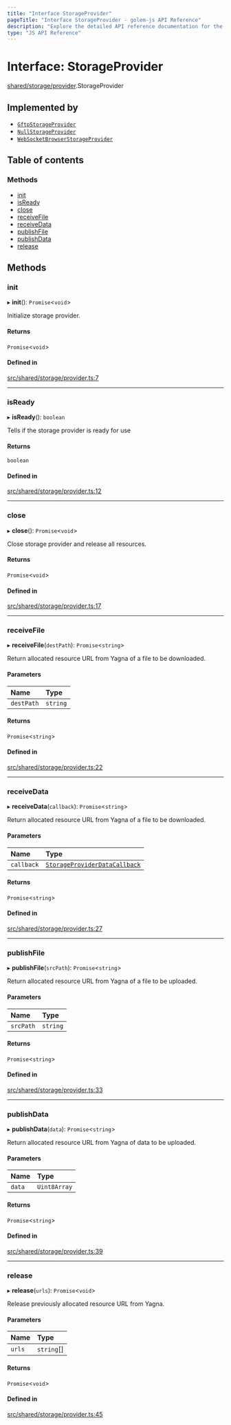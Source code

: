 ```yaml
---
title: "Interface StorageProvider"
pageTitle: "Interface StorageProvider - golem-js API Reference"
description: "Explore the detailed API reference documentation for the Interface StorageProvider within the golem-js SDK for the Golem Network."
type: "JS API Reference"
---
```

# Interface: StorageProvider

[shared/storage/provider](../modules/shared_storage_provider).StorageProvider

## Implemented by

- [`GftpStorageProvider`](../classes/shared_storage_gftp.GftpStorageProvider)
- [`NullStorageProvider`](../classes/shared_storage_null.NullStorageProvider)
- [`WebSocketBrowserStorageProvider`](../classes/shared_storage_ws_browser.WebSocketBrowserStorageProvider)

## Table of contents

### Methods

- [init](shared_storage_provider.StorageProvider#init)
- [isReady](shared_storage_provider.StorageProvider#isready)
- [close](shared_storage_provider.StorageProvider#close)
- [receiveFile](shared_storage_provider.StorageProvider#receivefile)
- [receiveData](shared_storage_provider.StorageProvider#receivedata)
- [publishFile](shared_storage_provider.StorageProvider#publishfile)
- [publishData](shared_storage_provider.StorageProvider#publishdata)
- [release](shared_storage_provider.StorageProvider#release)

## Methods

### init

▸ **init**(): `Promise`\<`void`\>

Initialize storage provider.

#### Returns

`Promise`\<`void`\>

#### Defined in

[src/shared/storage/provider.ts:7](https://github.com/golemfactory/golem-js/blob/570126bc/src/shared/storage/provider.ts#L7)

___

### isReady

▸ **isReady**(): `boolean`

Tells if the storage provider is ready for use

#### Returns

`boolean`

#### Defined in

[src/shared/storage/provider.ts:12](https://github.com/golemfactory/golem-js/blob/570126bc/src/shared/storage/provider.ts#L12)

___

### close

▸ **close**(): `Promise`\<`void`\>

Close storage provider and release all resources.

#### Returns

`Promise`\<`void`\>

#### Defined in

[src/shared/storage/provider.ts:17](https://github.com/golemfactory/golem-js/blob/570126bc/src/shared/storage/provider.ts#L17)

___

### receiveFile

▸ **receiveFile**(`destPath`): `Promise`\<`string`\>

Return allocated resource URL from Yagna of a file to be downloaded.

#### Parameters

| Name | Type |
| :------ | :------ |
| `destPath` | `string` |

#### Returns

`Promise`\<`string`\>

#### Defined in

[src/shared/storage/provider.ts:22](https://github.com/golemfactory/golem-js/blob/570126bc/src/shared/storage/provider.ts#L22)

___

### receiveData

▸ **receiveData**(`callback`): `Promise`\<`string`\>

Return allocated resource URL from Yagna of a file to be downloaded.

#### Parameters

| Name | Type |
| :------ | :------ |
| `callback` | [`StorageProviderDataCallback`](../modules/shared_storage_provider#storageproviderdatacallback) |

#### Returns

`Promise`\<`string`\>

#### Defined in

[src/shared/storage/provider.ts:27](https://github.com/golemfactory/golem-js/blob/570126bc/src/shared/storage/provider.ts#L27)

___

### publishFile

▸ **publishFile**(`srcPath`): `Promise`\<`string`\>

Return allocated resource URL from Yagna of a file to be uploaded.

#### Parameters

| Name | Type |
| :------ | :------ |
| `srcPath` | `string` |

#### Returns

`Promise`\<`string`\>

#### Defined in

[src/shared/storage/provider.ts:33](https://github.com/golemfactory/golem-js/blob/570126bc/src/shared/storage/provider.ts#L33)

___

### publishData

▸ **publishData**(`data`): `Promise`\<`string`\>

Return allocated resource URL from Yagna of data to be uploaded.

#### Parameters

| Name | Type |
| :------ | :------ |
| `data` | `Uint8Array` |

#### Returns

`Promise`\<`string`\>

#### Defined in

[src/shared/storage/provider.ts:39](https://github.com/golemfactory/golem-js/blob/570126bc/src/shared/storage/provider.ts#L39)

___

### release

▸ **release**(`urls`): `Promise`\<`void`\>

Release previously allocated resource URL from Yagna.

#### Parameters

| Name | Type |
| :------ | :------ |
| `urls` | `string`[] |

#### Returns

`Promise`\<`void`\>

#### Defined in

[src/shared/storage/provider.ts:45](https://github.com/golemfactory/golem-js/blob/570126bc/src/shared/storage/provider.ts#L45)
